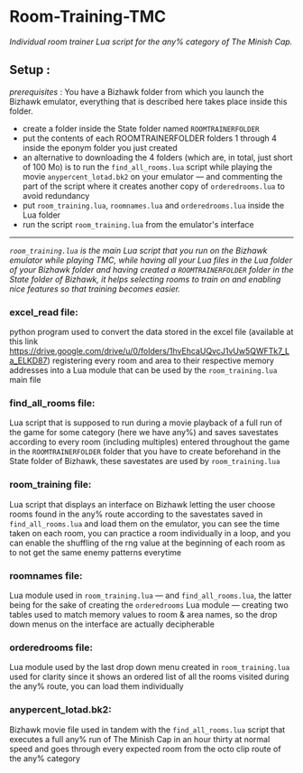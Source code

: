# Room-Training-TMC
_Individual room trainer Lua script for the any% category of The Minish Cap._

## Setup :
_prerequisites_ : You have a Bizhawk folder from which you launch the Bizhawk emulator, everything that is described here takes place inside this folder.
* create a folder inside the State folder named `ROOMTRAINERFOLDER`
* put the contents of each ROOMTRAINERFOLDER folders 1 through 4 inside the eponym folder you just created
* an alternative to downloading the 4 folders (which are, in total, just short of 100 Mo) is to run the `find_all_rooms.lua` script while playing the movie `anypercent_lotad.bk2` on your emulator &mdash; and commenting the part of the script where it creates another copy of `orderedrooms.lua` to avoid redundancy
* put `room_training.lua`, `roomnames.lua` and `orderedrooms.lua` inside the Lua folder
* run the script `room_training.lua` from the emulator's interface

-----------------------------------------------------------------

_`room_training.lua` is the main Lua script that you run on the Bizhawk emulator while playing TMC, while having all your Lua files in the Lua folder of your Bizhawk folder and having created a `ROOMTRAINERFOLDER` folder in the State folder of Bizhawk, it helps selecting rooms to train on and enabling nice features so that training becomes easier._

### excel_read file:
python program used to convert the data stored in the excel file (available at this link https://drive.google.com/drive/u/0/folders/1hvEhcaUQvcJ1vUw5QWFTk7_La_ELKD87) registering every room and area to their respective memory addresses into a Lua module that can be used by the `room_training.lua` main file


### find_all_rooms file:
Lua script that is supposed to run during a movie playback of a full run of the game for some category (here we have any%) and saves savestates according to every room (including multiples) entered throughout the game in the `ROOMTRAINERFOLDER` folder that you have to create beforehand in the State folder of Bizhawk, these savestates are used by `room_training.lua`


### room_training file:
Lua script that displays an interface on Bizhawk letting the user choose rooms found in the any% route according to the savestates saved in `find_all_rooms.lua` and load them on the emulator, you can see the time taken on each room, you can practice a room individually in a loop, and you can enable the shuffling of the rng value at the beginning of each room as to not get the same enemy patterns everytime


### roomnames file:
Lua module used in `room_training.lua` &mdash; and `find_all_rooms.lua`, the latter being for the sake of creating the `orderedrooms` Lua module &mdash; creating two tables used to match memory values to room & area names, so the drop down menus on the interface are actually decipherable

### orderedrooms file:
Lua module used by the last drop down menu created in `room_training.lua` used for clarity since it shows an ordered list of all the rooms visited during the any% route, you can load them individually

### anypercent_lotad.bk2:
Bizhawk movie file used in tandem with the `find_all_rooms.lua` script that executes a full any% run of The Minish Cap in an hour thirty at normal speed and goes through every expected room from the octo clip route of the any% category
